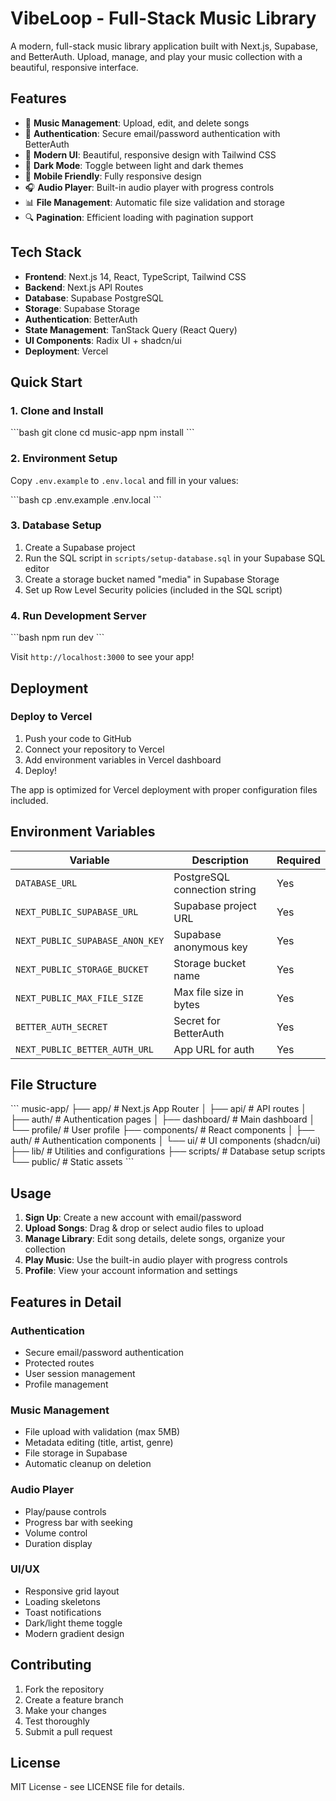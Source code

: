# VibeLoop - Full-Stack Music Library

A modern, full-stack music library application built with Next.js, Supabase, and BetterAuth. Upload, manage, and play your music collection with a beautiful, responsive interface.

## Features

- 🎵 **Music Management**: Upload, edit, and delete songs
- 🔐 **Authentication**: Secure email/password authentication with BetterAuth
- 🎨 **Modern UI**: Beautiful, responsive design with Tailwind CSS
- 🌙 **Dark Mode**: Toggle between light and dark themes
- 📱 **Mobile Friendly**: Fully responsive design
- 🎧 **Audio Player**: Built-in audio player with progress controls
- 📊 **File Management**: Automatic file size validation and storage
- 🔍 **Pagination**: Efficient loading with pagination support

## Tech Stack

- **Frontend**: Next.js 14, React, TypeScript, Tailwind CSS
- **Backend**: Next.js API Routes
- **Database**: Supabase PostgreSQL
- **Storage**: Supabase Storage
- **Authentication**: BetterAuth
- **State Management**: TanStack Query (React Query)
- **UI Components**: Radix UI + shadcn/ui
- **Deployment**: Vercel

## Quick Start

### 1. Clone and Install

\`\`\`bash
git clone <your-repo>
cd music-app
npm install
\`\`\`

### 2. Environment Setup

Copy `.env.example` to `.env.local` and fill in your values:

\`\`\`bash
cp .env.example .env.local
\`\`\`

### 3. Database Setup

1. Create a Supabase project
2. Run the SQL script in `scripts/setup-database.sql` in your Supabase SQL editor
3. Create a storage bucket named "media" in Supabase Storage
4. Set up Row Level Security policies (included in the SQL script)

### 4. Run Development Server

\`\`\`bash
npm run dev
\`\`\`

Visit `http://localhost:3000` to see your app!

## Deployment

### Deploy to Vercel

1. Push your code to GitHub
2. Connect your repository to Vercel
3. Add environment variables in Vercel dashboard
4. Deploy!

The app is optimized for Vercel deployment with proper configuration files included.

## Environment Variables

| Variable | Description | Required |
|----------|-------------|----------|
| `DATABASE_URL` | PostgreSQL connection string | Yes |
| `NEXT_PUBLIC_SUPABASE_URL` | Supabase project URL | Yes |
| `NEXT_PUBLIC_SUPABASE_ANON_KEY` | Supabase anonymous key | Yes |
| `NEXT_PUBLIC_STORAGE_BUCKET` | Storage bucket name | Yes |
| `NEXT_PUBLIC_MAX_FILE_SIZE` | Max file size in bytes | Yes |
| `BETTER_AUTH_SECRET` | Secret for BetterAuth | Yes |
| `NEXT_PUBLIC_BETTER_AUTH_URL` | App URL for auth | Yes |

## File Structure

\`\`\`
music-app/
├── app/                    # Next.js App Router
│   ├── api/               # API routes
│   ├── auth/              # Authentication pages
│   ├── dashboard/         # Main dashboard
│   └── profile/           # User profile
├── components/            # React components
│   ├── auth/              # Authentication components
│   └── ui/                # UI components (shadcn/ui)
├── lib/                   # Utilities and configurations
├── scripts/               # Database setup scripts
└── public/                # Static assets
\`\`\`

## Usage

1. **Sign Up**: Create a new account with email/password
2. **Upload Songs**: Drag & drop or select audio files to upload
3. **Manage Library**: Edit song details, delete songs, organize your collection
4. **Play Music**: Use the built-in audio player with progress controls
5. **Profile**: View your account information and settings

## Features in Detail

### Authentication
- Secure email/password authentication
- Protected routes
- User session management
- Profile management

### Music Management
- File upload with validation (max 5MB)
- Metadata editing (title, artist, genre)
- File storage in Supabase
- Automatic cleanup on deletion

### Audio Player
- Play/pause controls
- Progress bar with seeking
- Volume control
- Duration display

### UI/UX
- Responsive grid layout
- Loading skeletons
- Toast notifications
- Dark/light theme toggle
- Modern gradient design

## Contributing

1. Fork the repository
2. Create a feature branch
3. Make your changes
4. Test thoroughly
5. Submit a pull request

## License

MIT License - see LICENSE file for details.
